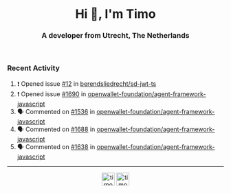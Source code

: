 <h1 align="center">Hi 👋, I'm Timo</h1>
<h3 align="center">A developer from Utrecht, The Netherlands</h3>
<br/>
<!-- https://github.com/rahuldkjain/github-profile-readme-generator --!>

<!--  <p align="left"><img src="https://github-readme-stats.vercel.app/api?username=timoglastra&show_icons=true&count_private=true&" alt="timoglastra" /></p> --!>

<!--
Github language stats
<p align="left"><img src="https://github-readme-stats.vercel.app/api/top-langs/?username=timoglastra&layout=compact" alt="timoglastra" /><p>
-->

<!-- Codestats language stats -->
<!-- <p align="left"><img src="https://codestats-readme.vercel.app/api/top-langs/?username=timoglastra&layout=compact&language_count=12" alt="timoglastra" /><p>    --!>
  
<h3>Recent Activity</h3>

<!--START_SECTION:activity-->
1. ❗ Opened issue [#12](https://github.com/berendsliedrecht/sd-jwt-ts/issues/12) in [berendsliedrecht/sd-jwt-ts](https://github.com/berendsliedrecht/sd-jwt-ts)
2. ❗ Opened issue [#1690](https://github.com/openwallet-foundation/agent-framework-javascript/issues/1690) in [openwallet-foundation/agent-framework-javascript](https://github.com/openwallet-foundation/agent-framework-javascript)
3. 🗣 Commented on [#1536](https://github.com/openwallet-foundation/agent-framework-javascript/issues/1536#issuecomment-1879921079) in [openwallet-foundation/agent-framework-javascript](https://github.com/openwallet-foundation/agent-framework-javascript)
4. 🗣 Commented on [#1688](https://github.com/openwallet-foundation/agent-framework-javascript/issues/1688#issuecomment-1873934179) in [openwallet-foundation/agent-framework-javascript](https://github.com/openwallet-foundation/agent-framework-javascript)
5. 🗣 Commented on [#1638](https://github.com/openwallet-foundation/agent-framework-javascript/pull/1638#issuecomment-1873931953) in [openwallet-foundation/agent-framework-javascript](https://github.com/openwallet-foundation/agent-framework-javascript)
<!--END_SECTION:activity-->

---

<p align="center">
<a href="https://twitter.com/timoglastra" target="blank"><img align="center" src="https://cdn.jsdelivr.net/npm/simple-icons@3.0.1/icons/twitter.svg" alt="timoglastra" height="30" width="30" /></a>
<a href="https://linkedin.com/in/timoglastra" target="blank"><img align="center" src="https://cdn.jsdelivr.net/npm/simple-icons@3.0.1/icons/linkedin.svg" alt="timoglastra" height="30" width="30" /></a>
</p>



